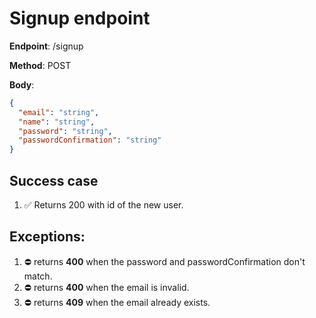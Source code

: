 # Signup endpoint

**Endpoint**: /signup

**Method**: POST

**Body**:

```json
{
  "email": "string",
  "name": "string",
  "password": "string",
  "passwordConfirmation": "string"
}
```

## Success case

1. ✅ Returns 200 with id of the new user.

## Exceptions:

1. ⛔ returns **400** when the password and passwordConfirmation don't match.
1. ⛔ returns **400** when the email is invalid.
1. ⛔ returns **409** when the email already exists.
